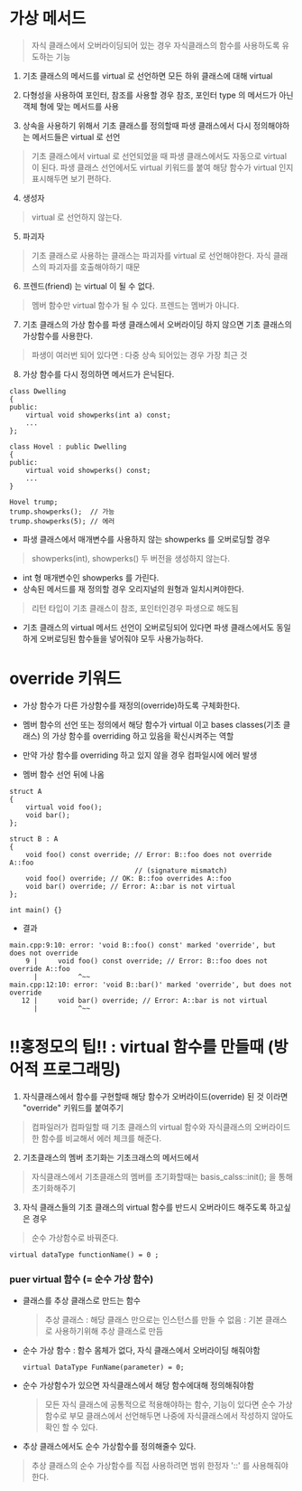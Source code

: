 
# 가상 메서드
> 자식 클래스에서 오버라이딩되어 있는 경우 자식클래스의 함수를 사용하도록 유도하는 기능

1. 기초 클래스의 메서드를 virtual 로 선언하면 모든 하위 클래스에 대해 virtual

2. 다형성을 사용하여 포인터, 참조를 사용할 경우 참조, 포인터 type 의 메서드가 아닌 객체 형에 맞는 메서드를 사용

3. 상속을 사용하기 위해서 기초 클래스를 정의할때 파생 클래스에서 다시 정의해야하는 메서드들은 virtual 로 선언
> 기초 클래스에서 virtual 로 선언되었을 때 파생 클래스에서도 자동으로 virtual 이 된다.
> 파생 클래스 선언에서도 virtual 키워드를 붙여 해당 함수가 virtual 인지 표시해두면 보기 편하다.

4. 생성자
> virtual 로 선언하지 않는다.

5. 파괴자
> 기초 클래스로 사용하는 클래스는 파괴자를 virtual 로 선언해야한다.
> 자식 클래스의 파괴자를 호출해야하기 때문

6. 프렌드(friend) 는 virtual 이 될 수 없다.
> 멤버 함수만 virtual 함수가 될 수 있다.
> 프렌드는 멤버가 아니다.

7. 기초 클래스의 가상 함수를 파생 클래스에서 오버라이딩 하지 않으면 기초 클래스의 가상함수를 사용한다.
> 파생이 여러번 되어 있다면 : 다중 상속 되어있는 경우 가장 최근 것

8. 가상 함수를 다시 정의하면 메서드가 은닉된다.

```
class Dwelling
{
public:
	virtual void showperks(int a) const;
	...
};

class Hovel : public Dwelling
{
public:
	virtual void showperks() const;
	...
}
```

```
Hovel trump;
trump.showperks();	// 가능
trump.showperks(5); // 에러
```

- 파생 클래스에서 매개변수를 사용하지 않는 showperks 를 오버로딩할 경우
> showperks(int), showperks() 두 버전을 생성하지 않는다.


- int 형 매개변수인 showperks 를 가린다.
- 상속된 메서드를 재 정의할 경우 오리지널의 원형과 일치시켜야한다.
> 리턴 타입이 기초 클래스이 참조, 포인터인경우 파생으로 해도됨


- 기초 클래스의 virtual 메서드 선언이 오버로딩되어 있다면 파생 클래스에서도 동일하게 오버로딩된 함수들을 넣어줘야 모두 사용가능하다.


# override 키워드

- 가상 함수가 다른 가상함수를 재정의(override)하도록 구체화한다.

- 멤버 함수의 선언 또는 정의에서 해당 함수가 virtual 이고 bases classes(기초 클래스) 의 가상 함수를 overriding 하고 있음을 확신시켜주는 역할

- 만약 가상 함수를 overriding 하고 있지 않을 경우 컴파일시에 에러 발생
- 멤버 함수 선언 뒤에 나옴

```
struct A
{
    virtual void foo();
    void bar();
};

struct B : A
{
    void foo() const override; // Error: B::foo does not override A::foo
                               // (signature mismatch)
    void foo() override; // OK: B::foo overrides A::foo
    void bar() override; // Error: A::bar is not virtual
};

int main() {}
```
- 결과
```
main.cpp:9:10: error: 'void B::foo() const' marked 'override', but does not override
    9 |     void foo() const override; // Error: B::foo does not override A::foo
      |          ^~~
main.cpp:12:10: error: 'void B::bar()' marked 'override', but does not override
   12 |     void bar() override; // Error: A::bar is not virtual
      |          ^~~
```



# !!홍정모의 팁!! : virtual 함수를 만들때 (방어적 프로그래밍)


1. 자식클래스에서 함수를 구현할때 해당 함수가 오버라이드(override) 된 것 이라면 "override" 키워드를 붙여주기
> 컴파일러가 컴파일할 때 기초 클래스의 virtual 함수와 자식클래스의 오버라이드한 함수를 비교해서 에러 체크를 해준다.

2. 기초클래스의 멤버 초기화는 기초크래스의 메서드에서
> 자식클래스에서 기초클래스의 멤버를 초기화할때는 basis_calss::init(); 을 통해 초기화해주기


3. 자식 클래스들의 기초 클래스의 virtual 함수를 반드시 오버라이드 해주도록 하고싶은 경우
> 순수 가상함수로 바꿔준다.
```
virtual dataType functionName() = 0 ;
```


### puer virtual 함수 (= 순수 가상 함수)
- 클래스를 추상 클래스로 만드는 함수
    > 추상 클래스
     : 해당 클래스 만으로는 인스턴스를 만들 수 없음
     : 기본 클래스로 사용하기위해 추상 클래스로 만듬
- 순수 가상 함수 : 함수 몸체가 없다, 자식 클래스에서 오버라이딩 해줘야함
    ```
    virtual DataType FunName(parameter) = 0;
    ```
- 순수 가상함수가 있으면 자식클래스에서 해당 함수에대해 정의해줘야함
    > 모든 자식 클래스에 공통적으로 적용해야하는 함수, 기능이 있다면 순수 가상함수로 부모 클래스에서 선언해두면
    > 나중에 자식클래스에서 작성하지 않아도확인 할 수 있다.
- 추상 클래스에서도 순수 가상함수를 정의해줄수 있다.
> 추상 클래스의 순수 가상함수를 직접 사용하려면 범위 한정자 '::' 를 사용해줘야한다.